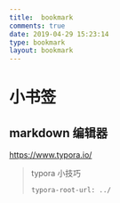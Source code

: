 ```yaml
---
title: 	bookmark
comments: true
date: 2019-04-29 15:23:14
type: bookmark
layout: bookmark
---
```



# 小书签


## markdown 编辑器

https://www.typora.io/

>  typora 小技巧
>
> `typora-root-url: ../`



